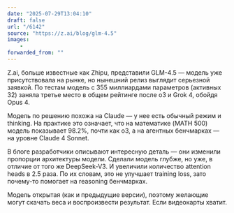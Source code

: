 ```yaml
---
date: "2025-07-29T13:04:10"
draft: false
url: "/6142"
source: "https://z.ai/blog/glm-4.5"
images:
    -
forwarded_from: ""
---
```


Z.ai, больше известные как Zhipu, представили GLM-4.5 — модель уже присутствовала на рынке, но нынешний релиз выглядит серьезной заявкой. По тестам модель с 355 миллиардами параметров (активных 32) заняла третье место в общем рейтинге после o3 и Grok 4, обойдя Opus 4. 

Модель по решению похожа на Claude — у нее есть обычный режим и thinking. На практике это означает, что на математике (MATH 500) модель показывает 98.2%, почти как o3, а на агентных бенчмарках — на уровне Claude 4 Sonnet.

В блоге разработчики описывают интересную деталь — они изменили пропорции архитектуры модели. Сделали модель глубже, но уже, в отличие от того же DeepSeek-V3. И увеличили количество attention heads в 2.5 раза. По их словам, это не улучшает training loss, зато почему-то помогает на reasoning бенчмарках.

Модель открытая (как и предыдущие версии), поэтому желающие могут скачать веса и воспроизвести результат. Если видеокарты хватит.
